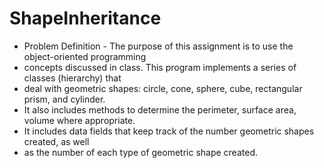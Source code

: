 # ShapeInheritance
 * Problem Definition - The purpose of this assignment is to use the object-oriented programming 
 * concepts discussed in class. This program implements a series of classes (hierarchy) that
 * deal with geometric shapes: circle, cone, sphere, cube, rectangular prism, and cylinder.  
 * It also includes methods to determine the perimeter, surface area, volume where appropriate.  
 * It includes data fields that keep track of the number geometric shapes created, as well 
 * as the number of each type of geometric shape created. 
